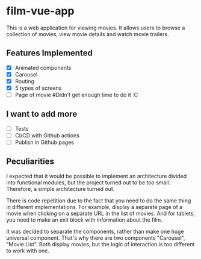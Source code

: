 # film-vue-app

This is a web application for viewing movies. It allows users to browse a collection of movies, view movie details and watch movie trailers.

## Features Implemented

- [x] Animated components
- [x] Carousel
- [x] Routing
- [x] 5 types of screens
- [ ] Page of movie #Didn't get enough time to do it :C

## I want to add more
- [ ] Tests
- [ ] CI/CD with Github actions
- [ ] Publish in Github pages

## Peculiarities
I expected that it would be possible to implement an architecture divided into functional modules, but the project turned out to be too small. Therefore, a simple architecture turned out.

There is code repetition due to the fact that you need to do the same thing in different implementations. For example, display a separate page of a movie when clicking on a separate URL in the list of movies. And for tablets, you need to make an exit block with information about the film.

It was decided to separate the components, rather than make one huge universal component. That's why there are two components "Carousel", "Movie List". Both display movies, but the logic of interaction is too different to work with one.
